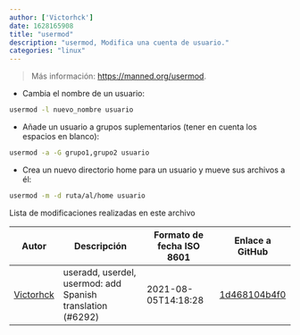 ```yaml
---
author: ['Victorhck']
date: 1628165908
title: "usermod"
description: "usermod, Modifica una cuenta de usuario."
categories: "linux"
---
```

> Más información: <https://manned.org/usermod>.

- Cambia el nombre de un usuario:

```bash
usermod -l nuevo_nombre usuario
```

- Añade un usuario a grupos suplementarios (tener en cuenta los espacios en blanco):

```bash
usermod -a -G grupo1,grupo2 usuario
```

- Crea un nuevo directorio home para un usuario y mueve sus archivos a él:

```bash
usermod -m -d ruta/al/home usuario
```
Lista de modificaciones realizadas en este archivo


Autor | Descripción | Formato de fecha ISO 8601 | Enlace a GitHub
------|-----|-----|-----
[Victorhck](mailto:victorhck@mailbox.org) | useradd, userdel, usermod: add Spanish translation (#6292) | 2021-08-05T14:18:28 | [1d468104b4f0](https://github.com/tldr-pages/tldr/commit/1d468104b4f0f7c0818b093b3c1998039cd906e2)

